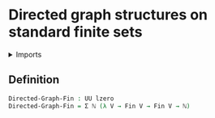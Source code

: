 #  Directed graph structures on standard finite sets

<details><summary>Imports</summary>
```agda
module graph-theory.directed-graph-structures-on-standard-finite-sets where
open import elementary-number-theory.natural-numbers
open import foundation.dependent-pair-types
open import foundation.universe-levels
open import univalent-combinatorics.standard-finite-types
```
</details>

## Definition

```agda
Directed-Graph-Fin : UU lzero
Directed-Graph-Fin = Σ ℕ (λ V → Fin V → Fin V → ℕ)
```
